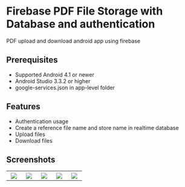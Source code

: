 # Firebase PDF File Storage with Database and authentication
PDF upload and download android app using firebase
## Prerequisites
* Supported Android 4.1 or newer
* Android Studio 3.3.2 or higher
* google-services.json in app-level folder


## Features
* Authentication usage
* Create a reference file name and store name in realtime database
* Upload files
* Download files

## Screenshots
<table width="100%">
	<tr>
	  <th width="16%"><img src="https://user-images.githubusercontent.com/43851990/67155957-2d947b80-f336-11e9-9b20-95235b54a41b.jpeg"></th>
	  <th width="16%"><img src="https://user-images.githubusercontent.com/43851990/67155959-38e7a700-f336-11e9-856d-25d2b1893b22.jpeg"></th>
	  <th width="16%"><img src="https://user-images.githubusercontent.com/43851990/67155961-3ab16a80-f336-11e9-9147-31fc70b65b77.jpeg"></th>
		<th width="16%"><img src="https://user-images.githubusercontent.com/43851990/67155962-456bff80-f336-11e9-91df-434f1de9e06a.jpeg"></th>
		<th width="16%"><img src="https://user-images.githubusercontent.com/43851990/67155965-48ff8680-f336-11e9-97c2-169e3d0d0c99.jpeg"></th>
	</tr>
</table>
